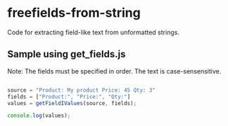 # freefields-from-string
Code for extracting field-like text from unformatted strings.

## Sample using get_fields.js

Note: The fields must be specified in order. The text is case-sensensitive. 


```javascript

source = "Product: My product Price: 45 Qty: 3"
fields = ["Product:", "Price:", "Qty:"]
values = getFieldIValues(source, fields);

console.log(values);


```
